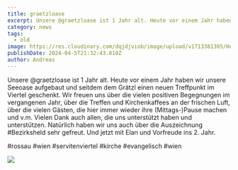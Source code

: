 ```yaml
---
title: graetzloase
excerpt: Unsere @graetzloase ist 1 Jahr alt. Heute vor einem Jahr haben wir unsere Seeoase aufgebaut und seitdem dem Grätzl einen neuen Treffpunkt im Viertel geschenkt. <a class="text-muted underline  font-medium" href="/angebote#graetzloase">Mehr anzeigen</a>.
category: news
tags:
  - old
image: https://res.cloudinary.com/dqjdjviob/image/upload/v1713381305/Homepage/gra%CC%88tzloase-1-1024x768_kddatc.jpg
publishDate: 2024-04-5T21:32:43.810Z
author: Andreas
---
```


Unsere @graetzloase ist 1 Jahr alt. Heute vor einem Jahr haben wir unsere Seeoase aufgebaut und seitdem dem Grätzl einen neuen Treffpunkt im Viertel geschenkt. Wir freuen uns über die vielen positiven Begegnungen im vergangenen Jahr, über die Treffen und Kirchenkaffees an der frischen Luft, über die vielen Gästen, die hier immer wieder ihre (Mittags-)Pause machen und v.m. Vielen Dank auch allen, die uns unterstützt haben und unterstützen. Natürlich haben wir uns auch über die Auszeichnung #Bezirksheld sehr gefreut. Und jetzt mit Elan und Vorfreude ins 2. Jahr.

#rossau #wien #servitenviertel #kirche #evangelisch #wien

![](https://www.evang9.wien/images/goase.jpg)

